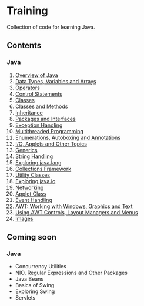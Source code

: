 # Training
Collection of code for learning Java.

## Contents
### Java
1. [Overview of Java](Java/Chapter_02)
2. [Data Types, Variables and Arrays](Java/Chapter_03)
3. [Operators](Java/Chapter_04)
4. [Control Statements](Java/Chapter_05)
5. [Classes](Java/Chapter_06)
6. [Classes and Methods](Java/Chapter_07)
7. [Inheritance](Java/Chapter_08)
8. [Packages and Interfaces](Java/Chapter_09)
9. [Exception Handling](Java/Chapter_10)
10. [Multithreaded Programming](Java/Chapter_11)
11. [Enumerations, Autoboxing and Annotations](Java/Chapter_12)
12. [I/O, Applets and Other Topics](Java/Chapter_13)
13. [Generics](Java/Chapter_14)
14. [String Handling](Java/Chapter_15)
15. [Exploring java.lang](Java/Chapter_16)
16. [Collections Framework](Java/Chapter_17)
17. [Utility Classes](Java/Chapter_18)
18. [Exploring java.io](Java/Chapter_19)
19. [Networking](Java/Chapter_20)
20. [Applet Class](Java/Chapter_21)
21. [Event Handling](Java/Chapter_22)
22. [AWT: Working with Windows, Graphics and Text](Java/Chapter_23)
23. [Using AWT Controls, Layout Managers and Menus](Java/Chapter_24)
24. [Images](Java/Chapter_25)

## Coming soon
### Java
* Concurrency Utilities
* NIO, Regular Expressions and Other Packages
* Java Beans
* Basics of Swing
* Exploring Swing
* Servlets
